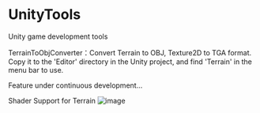 # UnityTools
Unity game development tools

TerrainToObjConverter：Convert Terrain to OBJ, Texture2D to TGA format.
Copy it to the 'Editor' directory in the Unity project, and find 'Terrain' in the menu bar to use.

Feature under continuous development...

Shader Support for Terrain
![image](https://github.com/springcell/UnityTools/assets/62659822/314cf694-1c70-446e-b5a9-df2c5dc2dc37)


